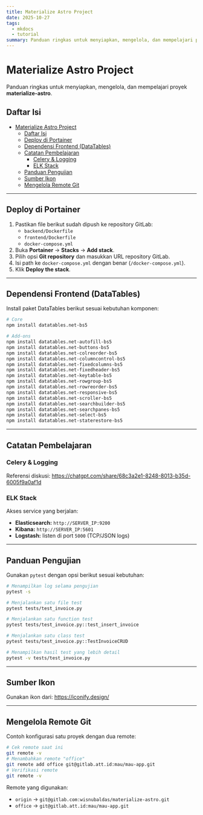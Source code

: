 ```yaml
---
title: Materialize Astro Project
date: 2025-10-27
tags:
  - mkdocs
  - tutorial
summary: Panduan ringkas untuk menyiapkan, mengelola, dan mempelajari proyek **materialize-astro**.
---
```


# Materialize Astro Project

Panduan ringkas untuk menyiapkan, mengelola, dan mempelajari proyek **materialize-astro**.

<!-- more -->

## Daftar Isi

- [Materialize Astro Project](#materialize-astro-project)
  - [Daftar Isi](#daftar-isi)
  - [Deploy di Portainer](#deploy-di-portainer)
  - [Dependensi Frontend (DataTables)](#dependensi-frontend-datatables)
  - [Catatan Pembelajaran](#catatan-pembelajaran)
    - [Celery \& Logging](#celery--logging)
    - [ELK Stack](#elk-stack)
  - [Panduan Pengujian](#panduan-pengujian)
  - [Sumber Ikon](#sumber-ikon)
  - [Mengelola Remote Git](#mengelola-remote-git)

---

## Deploy di Portainer

1. Pastikan file berikut sudah dipush ke repository GitLab:
   - `backend/Dockerfile`
   - `frontend/Dockerfile`
   - `docker-compose.yml`
2. Buka **Portainer** → **Stacks** → **Add stack**.
3. Pilih opsi **Git repository** dan masukkan URL repository GitLab.
4. Isi path ke `docker-compose.yml` dengan benar (`/docker-compose.yml`).
5. Klik **Deploy the stack**.

---

## Dependensi Frontend (DataTables)

Install paket DataTables berikut sesuai kebutuhan komponen:

```bash
# Core
npm install datatables.net-bs5

# Add-ons
npm install datatables.net-autofill-bs5
npm install datatables.net-buttons-bs5
npm install datatables.net-colreorder-bs5
npm install datatables.net-columncontrol-bs5
npm install datatables.net-fixedcolumns-bs5
npm install datatables.net-fixedheader-bs5
npm install datatables.net-keytable-bs5
npm install datatables.net-rowgroup-bs5
npm install datatables.net-rowreorder-bs5
npm install datatables.net-responsive-bs5
npm install datatables.net-scroller-bs5
npm install datatables.net-searchbuilder-bs5
npm install datatables.net-searchpanes-bs5
npm install datatables.net-select-bs5
npm install datatables.net-staterestore-bs5
```

---

## Catatan Pembelajaran

### Celery & Logging

Referensi diskusi: <https://chatgpt.com/share/68c3a2e1-8248-8013-b35d-6005f9a0af1d>

### ELK Stack

Akses service yang berjalan:

- **Elasticsearch:** `http://SERVER_IP:9200`
- **Kibana:** `http://SERVER_IP:5601`
- **Logstash:** listen di port `5000` (TCP/JSON logs)

---

## Panduan Pengujian

Gunakan `pytest` dengan opsi berikut sesuai kebutuhan:

```bash
# Menampilkan log selama pengujian
pytest -s

# Menjalankan satu file test
pytest tests/test_invoice.py

# Menjalankan satu function test
pytest tests/test_invoice.py::test_insert_invoice

# Menjalankan satu class test
pytest tests/test_invoice.py::TestInvoiceCRUD

# Menampilkan hasil test yang lebih detail
pytest -v tests/test_invoice.py
```

---

## Sumber Ikon

Gunakan ikon dari: <https://iconify.design/>

---

## Mengelola Remote Git

Contoh konfigurasi satu proyek dengan dua remote:

```bash
# Cek remote saat ini
git remote -v
# Menambahkan remote "office"
git remote add office git@gitlab.att.id:mau/mau-app.git
# Verifikasi remote
git remote -v
```

Remote yang digunakan:

- `origin` → `git@gitlab.com:wisnubaldas/materialize-astro.git`
- `office` → `git@gitlab.att.id:mau/mau-app.git`
